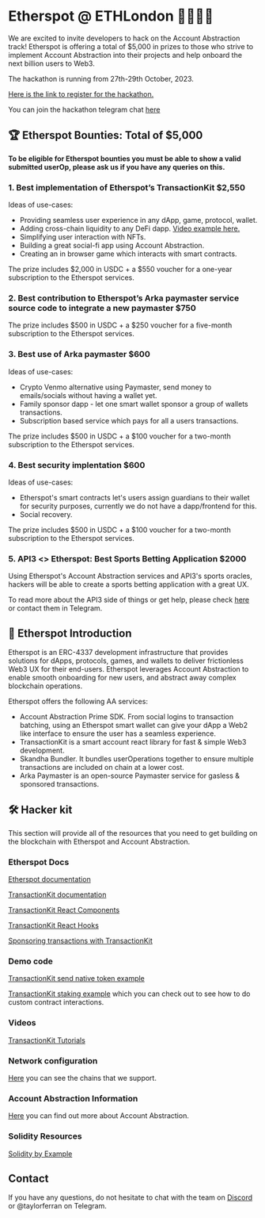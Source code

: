 # Etherspot @ ETHLondon 👨‍💻🇬🇧

We are excited to invite developers to hack on the Account Abstraction track! Etherspot is offering a total of $5,000 in prizes to those who strive to implement Account Abstraction into their projects and help onboard the next billion users to Web3. 

The hackathon is running from 27th-29th October, 2023.

[Here is the link to register for the hackathon.](https://www.encode.club/eth-london)

You can join the hackathon telegram chat [here](https://t.me/+YaHFBekySLk0ZjQ8)

## 🏆 Etherspot Bounties: Total of $5,000


**To be eligible for Etherspot bounties you must be able to show a valid submitted userOp, please ask us if you have any queries on this.**

### 1. Best implementation of Etherspot’s TransactionKit $2,550


Ideas of use-cases:

- Providing seamless user experience in any dApp, game, protocol, wallet.
- Adding cross-chain liquidity to any DeFi dapp. [Video example here.](https://www.youtube.com/watch?v=dGGKPJsn52Q)
- Simplifying user interaction with NFTs.
- Building a great social-fi app using Account Abstraction.
- Creating an in browser game which interacts with smart contracts.

The prize includes $2,000 in USDC + a $550 voucher for a one-year subscription to the Etherspot services.

### 2. Best contribution to Etherspot’s Arka paymaster service source code to integrate a new paymaster $750

The prize includes $500 in USDC + a $250 voucher for a five-month subscription to the Etherspot services.

### 3. Best use of Arka paymaster $600

Ideas of use-cases:
- Crypto Venmo alternative using Paymaster, send money to emails/socials without having a wallet yet.
- Family sponsor dapp - let one smart wallet sponsor a group of wallets transactions.
- Subscription based service which pays for all a users transactions.

The prize includes $500 in USDC + a $100 voucher for a two-month subscription to the Etherspot services.

### 4. Best security implentation $600

Ideas of use-cases:
- Etherspot's smart contracts let's users assign guardians to their wallet for security purposes, currently we do not have a dapp/frontend for this.
- Social recovery.

The prize includes $500 in USDC + a $100 voucher for a two-month subscription to the Etherspot services.

### 5. API3 <> Etherspot: Best Sports Betting Application $2000

Using Etherspot's Account Abstraction services and API3's sports oracles, 
hackers will be able to create a sports betting application with a great UX.

To read more about the API3 side of things or get help, please check [here](https://github.com/api3-ecosystem/EthLdn) or contact them in Telegram.


## 🐞 Etherspot Introduction 

Etherspot is an ERC-4337 development infrastructure that provides solutions for dApps, protocols, games, and wallets to deliver frictionless Web3 UX for their end-users. Etherspot leverages Account Abstraction to enable smooth onboarding for new users, and abstract away complex blockchain operations.

Etherspot offers the following AA services:
- Account Abstraction Prime SDK. From social logins to transaction batching, using an Etherspot smart wallet can give your dApp a Web2 like interface to ensure the user has a seamless experience.
- TransactionKit is a smart account react library for fast & simple Web3 development.
- Skandha Bundler. It bundles userOperations together to ensure multiple transactions are included on chain at a lower cost.
- Arka Paymaster is an open-source Paymaster service for gasless & sponsored transactions.

## 🛠️ Hacker kit

This section will provide all of the resources that you need to get building on the blockchain with Etherspot and Account Abstraction.

### Etherspot Docs
[Etherspot documentation](https://etherspot.fyi)

[TransactionKit documentation](https://etherspot.fyi/transaction-kit/introduction-to-transaction-kit)

[TransactionKit React Components](https://etherspot.fyi/transaction-kit/components/EtherspotTransactionKit)

[TransactionKit React Hooks](https://etherspot.fyi/transaction-kit/hooks/useEtherspotTransactions)

[Sponsoring transactions with TransactionKit](https://etherspot.fyi/transaction-kit/paymaster)


### Demo code 
[TransactionKit send native token example](https://codesandbox.io/s/etherspot-prime-send-native-token-chg8jb)

[TransactionKit staking example](https://codesandbox.io/s/staking-demo-transaction-kit-forked-gf8w4l) which you can check out to see how to do custom contract interactions.

### Videos 
[TransactionKit Tutorials](https://youtube.com/playlist?list=PLwO4AX1v74TOFoVilh6kOF9VOlW6opkgW&si=Bzp4dEboa-DYB_Lq)

### Network configuration
[Here](https://etherspot.fyi/prime-sdk/chains-supported) you can see the chains that we support.

### Account Abstraction Information
[Here](https://etherspot.fyi/account-abstraction/accountabstraction) you can find out more about Account Abstraction.

### Solidity Resources
[Solidity by Example](https://solidity-by-example.org/)


## Contact

If you have any questions, do not hesitate to chat with the team on [Discord](https://discord.etherspot.io/) or @taylorferran on Telegram.

